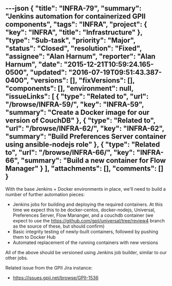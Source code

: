 ---json
{
  "title": "INFRA-79",
  "summary": "Jenkins automation for containerized GPII components",
  "tags": "INFRA",
  "project": {
    "key": "INFRA",
    "title": "Infrastructure"
  },
  "type": "Sub-task",
  "priority": "Major",
  "status": "Closed",
  "resolution": "Fixed",
  "assignee": "Alan Harnum",
  "reporter": "Alan Harnum",
  "date": "2015-12-21T10:59:24.165-0500",
  "updated": "2016-07-19T09:51:43.387-0400",
  "versions": [],
  "fixVersions": [],
  "components": [],
  "environment": null,
  "issueLinks": [
    {
      "type": "Related to",
      "url": "/browse/INFRA-59/",
      "key": "INFRA-59",
      "summary": "Create a Docker image for our version of CouchDB"
    },
    {
      "type": "Related to",
      "url": "/browse/INFRA-62/",
      "key": "INFRA-62",
      "summary": "Build Preferences Server container using ansible-nodejs role"
    },
    {
      "type": "Related to",
      "url": "/browse/INFRA-66/",
      "key": "INFRA-66",
      "summary": "Build a new container for Flow Manager"
    }
  ],
  "attachments": [],
  "comments": []
}
---
With the base Jenkins + Docker environments in place, we'll need to build a number of further automation pieces:

* Jenkins jobs for building and deploying the required containers. At this time we expect this to be docker-centos, docker-nodejs, Universal, Preferences Server, Flow Mananger, and a couchdb container (we expect to use the <https://github.com/gpii/universal/tree/review4> branch as the source of these, but should confirm)
* Basic integrity testing of newly-built containers, followed by pushing them to Docker Hub
* Automated replacement of the running containers with new versions

All of the above should be versioned using Jenkins job builder, similar to our other jobs.

Related issue from the GPII Jira instance:

* <https://issues.gpii.net/browse/GPII-1536>

        